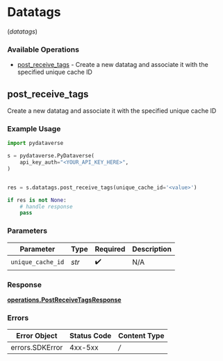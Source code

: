 # Datatags
(*datatags*)

### Available Operations

* [post_receive_tags](#post_receive_tags) - Create a new datatag and associate it with the specified unique cache ID

## post_receive_tags

Create a new datatag and associate it with the specified unique cache ID

### Example Usage

```python
import pydataverse

s = pydataverse.PyDataverse(
    api_key_auth="<YOUR_API_KEY_HERE>",
)


res = s.datatags.post_receive_tags(unique_cache_id='<value>')

if res is not None:
    # handle response
    pass

```



### Parameters

| Parameter          | Type               | Required           | Description        |
| ------------------ | ------------------ | ------------------ | ------------------ |
| `unique_cache_id`  | *str*              | :heavy_check_mark: | N/A                |


### Response

**[operations.PostReceiveTagsResponse](../../models/operations/postreceivetagsresponse.md)**
### Errors

| Error Object    | Status Code     | Content Type    |
| --------------- | --------------- | --------------- |
| errors.SDKError | 4xx-5xx         | */*             |
